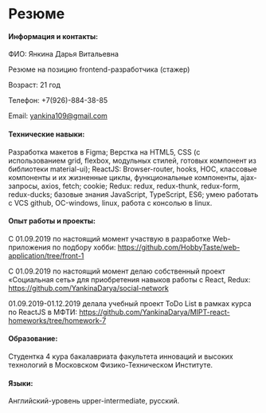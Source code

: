 # Резюме

#### Информация и контакты:
ФИО: Янкина Дарья Витальевна

Резюме на позицию frontend-разработчика (стажер)

Возраст: 21 год

Телефон: +7(926)-884-38-85

Email: yankina109@gmail.com

#### Технические навыки:
Разработка макетов в Figma; Верстка на HTML5, CSS (с использованием grid, flexbox, модульных стилей, готовых компонент из библиотеки material-ui);  ReactJS: Browser-router, hooks, HOC, классовые компоненты и их жизненные циклы, функциональные компоненты, ajax-запросы, axios, fetch; cookie; Redux: redux, redux-thunk, redux-form, redux-ducks; базовые знания JavaScript, TypeScript, ES6; умею работать с VCS github, ОС-windows, linux, работа с консолью в linux.
#### Опыт работы и проекты:
C 01.09.2019 по настоящий момент участвую в разработке Web-приложения по подбору хобби: https://github.com/HobbyTaste/web-application/tree/front-1

С 01.09.2019 по настоящий момент делаю собственный проект «Социальная сеть» для приобретения навыков работы с React, Redux:  https://github.com/YankinaDarya/social-network

01.09.2019-01.12.2019 делала учебный проект ToDo List в рамках курса по ReactJS в МФТИ: https://github.com/YankinaDarya/MIPT-react-homeworks/tree/homework-7

#### Образование:
Студентка 4 кура бакалавриата факультета инноваций и высоких технологий в Московском Физико-Техническом Институте.
#### Языки:
Английский-уровень upper-intermediate, русский.
